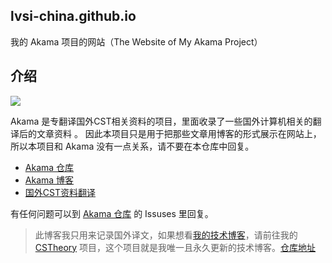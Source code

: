 ## lvsi-china.github.io

我的 Akama 项目的网站（The Website of My Akama Project）<br>

## 介绍

<img src="https://github.com/Lvsi-China/Akama/raw/master/extra/images/logo.png">

Akama 是专翻译国外CST相关资料的项目，里面收录了一些国外计算机相关的翻译后的文章资料 。 因此本项目只是用于把那些文章用博客的形式展示在网站上，所以本项目和 Akama 没有一点关系，请不要在本仓库中回复。

- [Akama 仓库](https://github.com/Lvsi-China/Akama)
- [Akama 博客](http://lvsi-china.github.io/)
- [国外CST资料翻译](http://lvsi-china.github.io/)

有任何问题可以到 [Akama 仓库](https://github.com/Lvsi-China/Akama) 的 Issuses 里回复。

> 此博客我只用来记录国外译文，如果想看[我的技术博客](https://github.com/Lvsi-China/CSTheory)，请前往我的 [CSTheory](https://github.com/Lvsi-China/CSTheory) 项目，这个项目就是我唯一且永久更新的技术博客。[仓库地址](https://github.com/Lvsi-China/CSTheory)

